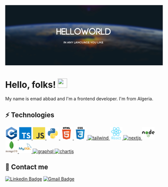 <div align="center">
  <img src="https://raw.githubusercontent.com/imad273/imad273/main/assets/gihub-banner.jpg" alt="Hello world">
</div>

# Hello, folks! <img src="https://raw.githubusercontent.com/MartinHeinz/MartinHeinz/master/wave.gif" width="30px" height="30px" />

My name is emad abbad and I'm a frontend developer. I'm from Algeria.

## ⚡ Technologies
<p align="left">
  <a href="https://www.w3schools.com/cpp/" target="_blank" rel="noreferrer"> <img 
    src="https://raw.githubusercontent.com/devicons/devicon/master/icons/cplusplus/cplusplus-original.svg" alt="cplusplus" width="40" 
    height="40" /> </a>
  <a href="https://www.typescriptlang.org/" target="_blank" rel="noreferrer"> <img 
    src="https://raw.githubusercontent.com/devicons/devicon/master/icons/typescript/typescript-original.svg" alt="typescript" width="40" 
    height="40" /> </a>
  <a href="https://developer.mozilla.org/en-US/docs/Web/JavaScript" target="_blank" rel="noreferrer"> <img 
    src="https://raw.githubusercontent.com/devicons/devicon/master/icons/javascript/javascript-original.svg" alt="javascript" width="40" 
    height="40" /> </a>
  <a href="https://www.python.org" target="_blank" rel="noreferrer"> <img 
   src="https://raw.githubusercontent.com/devicons/devicon/master/icons/python/python-original.svg" alt="python" width="40" height="40" 
   /> </a>
  <a href="https://www.w3.org/html/" target="_blank" rel="noreferrer"> <img   
    src="https://raw.githubusercontent.com/devicons/devicon/master/icons/html5/html5-original-wordmark.svg" alt="html5" width="40" 
    height="40" /> </a>
  <a href="https://www.w3schools.com/css/" target="_blank" rel="noreferrer"><img 
    src="https://raw.githubusercontent.com/devicons/devicon/master/icons/css3/css3-original-wordmark.svg" alt="css3" width="40" 
    height="40" /> </a>
  <a href="https://tailwindcss.com/" target="_blank" rel="noreferrer"> <img 
   src="https://www.vectorlogo.zone/logos/tailwindcss/tailwindcss-icon.svg" alt="tailwind" width="40" height="40" /> </a>
  <a href="https://reactjs.org/" target="_blank" rel="noreferrer"> <img 
   src="https://raw.githubusercontent.com/devicons/devicon/master/icons/react/react-original-wordmark.svg" alt="react" width="40" 
   height="40" /> </a>
  <a href="https://nextjs.org/" target="_blank" rel="noreferrer"> <img 
    src="https://cdn.worldvectorlogo.com/logos/nextjs-2.svg" alt="nextjs" width="40" height="40" /> </a>
  <a href="https://nodejs.org" target="_blank" rel="noreferrer"> <img 
   src="https://raw.githubusercontent.com/devicons/devicon/master/icons/nodejs/nodejs-original-wordmark.svg" alt="nodejs" width="40" 
   height="40" /> </a>
  <a href="https://www.mongodb.com/" target="_blank" rel="noreferrer"> <img 
    src="https://raw.githubusercontent.com/devicons/devicon/master/icons/mongodb/mongodb-original-wordmark.svg" alt="mongodb" width="40" 
    height="40" /> </a>
  <a href="https://www.mysql.com/" target="_blank" rel="noreferrer"> <img 
    src="https://raw.githubusercontent.com/devicons/devicon/master/icons/mysql/mysql-original-wordmark.svg" alt="mysql" width="40" 
    height="40" /> </a>
  <a href="https://graphql.org" target="_blank" rel="noreferrer"> <img 
    src="https://www.vectorlogo.zone/logos/graphql/graphql-icon.svg" 
    alt="graphql" width="40" height="40" /> </a>
  <a href="https://www.chartjs.org" target="_blank" rel="noreferrer"><img src="https://www.chartjs.org/media/logo-title.svg" 
   alt="chartjs" width="40" height="40" /> </a>
</p>

## 💬 Contact me

[![Linkedin Badge](https://img.shields.io/badge/-LinkedIn-blue?style=flat-square&logo=Linkedin&logoColor=white&link=https://www.linkedin.com/in/jayraj-roshan/)](https://www.linkedin.com/in/emad-203/)
[![Gmail Badge](https://img.shields.io/badge/-Gmail-d14836?style=flat-square&logo=Gmail&logoColor=white&link=mail@jayrajroshan1@gmail.com)](mailto:mail@emad.abbad.23@gmail.com)

<!--
**imad273/imad273** is a ✨ _special_ ✨ repository because its `README.md` (this file) appears on your GitHub profile.

Here are some ideas to get you started:

- 🔭 I’m currently working on ...
- 🌱 I’m currently learning ...
- 👯 I’m looking to collaborate on ...
- 🤔 I’m looking for help with ...
- 💬 Ask me about ...
- 📫 How to reach me: ...
- 😄 Pronouns: ...
- ⚡ Fun fact: ...
-->
